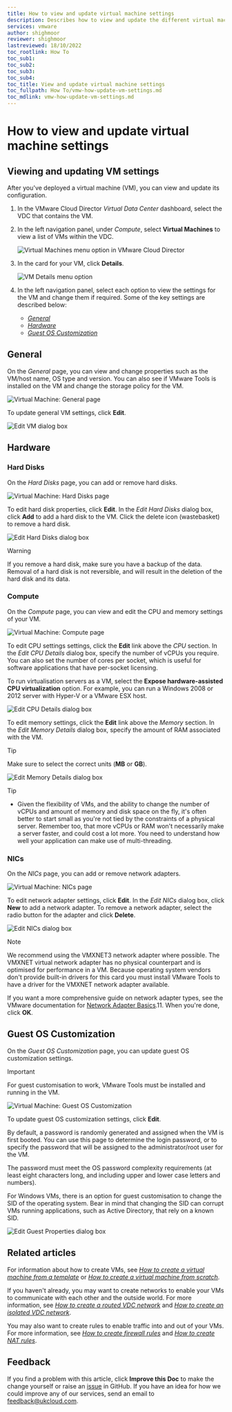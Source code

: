 ```yaml
---
title: How to view and update virtual machine settings
description: Describes how to view and update the different virtual machine (VM) settings within the VMware Cloud Director tenant portal
services: vmware
author: shighmoor
reviewer: shighmoor
lastreviewed: 18/10/2022
toc_rootlink: How To
toc_sub1: 
toc_sub2:
toc_sub3:
toc_sub4:
toc_title: View and update virtual machine settings
toc_fullpath: How To/vmw-how-update-vm-settings.md
toc_mdlink: vmw-how-update-vm-settings.md
---
```


# How to view and update virtual machine settings

## Viewing and updating VM settings

After you've deployed a virtual machine (VM), you can view and update its configuration.

1. In the VMware Cloud Director *Virtual Data Center* dashboard, select the VDC that contains the VM.

2. In the left navigation panel, under *Compute*, select **Virtual Machines** to view a list of VMs within the VDC.

   ![Virtual Machines menu option in VMware Cloud Director](images/vmw-mnu-vms-vcd10.3.png)

3. In the card for your VM, click **Details**.

    ![VM Details menu option](images/vmw-vm-mnu-details.png)

4. In the left navigation panel, select each option to view the settings for the VM and change them if required. Some of the key settings are described below:

   - [*General*](#general)
   - [*Hardware*](#hardware)
   - [*Guest OS Customization*](#guest-os-customization)

## General

On the *General* page, you can view and change properties such as the VM/host name, OS type and version. You can also see if VMware Tools is installed on the VM and change the storage policy for the VM.

![Virtual Machine: General page](images/vmw-vm-general-vcd10.3.png)

To update general VM settings, click **Edit**.

![Edit VM dialog box](images/vmw-vm-dlg-edit-vm-vcd10.3.png)

## Hardware

### Hard Disks

On the *Hard Disks* page, you can add or remove hard disks.

![Virtual Machine: Hard Disks page](images/vmw-vm-hard-disks-vcd10.3.png)

To edit hard disk properties, click **Edit**. In the *Edit Hard Disks* dialog box, click **Add** to add a hard disk to the VM. Click the delete icon (wastebasket) to remove a hard disk.

![Edit Hard Disks dialog box](images/vmw-vm-dlg-edit-hard-disks-vcd10.3.png)

> [!WARNING]
> If you remove a hard disk, make sure you have a backup of the data. Removal of a hard disk is not reversible, and will result in the deletion of the hard disk and its data.

### Compute

On the *Compute* page, you can view and edit the CPU and memory settings of your VM.

![Virtual Machine: Compute page](images/vmw-vm-compute-vcd10.3.png)

To edit CPU settings settings, click the **Edit** link above the *CPU* section. In the *Edit CPU Details* dialog box, specify the number of vCPUs you require. You can also set the number of cores per socket, which is useful for software applications that have per-socket licensing.

To run virtualisation servers as a VM, select the **Expose hardware-assisted CPU virtualization** option. For example, you can run a Windows 2008 or 2012 server with Hyper-V or a VMware ESX host.

![Edit CPU Details dialog box](images/vmw-vm-dlg-edit-cpu-vcd10.3.png)

To edit memory settings, click the **Edit** link above the *Memory* section. In the *Edit Memory Details* dialog box, specify the amount of RAM associated with the VM.

> [!TIP]
> Make sure to select the correct units (**MB** or **GB**).

![Edit Memory Details dialog box](images/vmw-vm-dlg-edit-memory-vcd10.3.png)

> [!TIP]
>
> - Given the flexibility of VMs, and the ability to change the number of vCPUs and amount of memory and disk space on the fly, it's often better to start small as you're not tied by the constraints of a physical server. Remember too, that more vCPUs or RAM won't necessarily make a server faster, and could cost a lot more. You need to understand how well your application can make use of multi-threading.

### NICs

On the *NICs* page, you can add or remove network adapters.

![Virtual Machine: NICs page](images/vmw-vm-nics-vcd10.3.png)

To edit network adapter settings, click **Edit**. In the *Edit NICs* dialog box, click **New** to add a network adapter. To remove a network adapter, select the radio button for the adapter and click **Delete**.

![Edit NICs dialog box](images/vmw-vm-dlg-edit-nics-vcd10.3.png)

> [!NOTE]
> We recommend using the VMXNET3 network adapter where possible. The VMXNET virtual network adapter has no physical counterpart and is optimised for performance in a VM. Because operating system vendors don't provide built-in drivers for this card you must install VMware Tools to have a driver for the VMXNET network adapter available.
>
> If you want a more comprehensive guide on network adapter types, see the VMware documentation for [Network Adapter Basics](https://docs.vmware.com/en/VMware-vSphere/7.0/com.vmware.vsphere.vm_admin.doc/GUID-AF9E24A8-2CFA-447B-AC83-35D563119667.html).11. When you're done, click **OK**.

## Guest OS Customization

On the *Guest OS Customization* page, you can update guest OS customization settings.

> [!IMPORTANT]
> For guest customisation to work, VMware Tools must be installed and running in the VM.

![Virtual Machine: Guest OS Customization](images/vmw-vm-guest-os-vcd10.3.png)

To update guest OS customization settings, click **Edit**.

By default, a password is randomly generated and assigned when the VM is first booted. You can use this page to determine the login password, or to specify the password that will be assigned to the administrator/root user for the VM.

The password must meet the OS password complexity requirements (at least eight characters long, and including upper and lower case letters and numbers).

For Windows VMs, there is an option for guest customisation to change the SID of the operating system. Bear in mind that changing the SID can corrupt VMs running applications, such as Active Directory, that rely on a known SID.

![Edit Guest Properties dialog box](images/vmw-vm-dlg-edit-guest-properties-vcd10.3.png)

## Related articles

For information about how to create VMs, see [*How to create a virtual machine from a template*](vmw-how-create-vm-from-template.md) or [*How to create a virtual machine from scratch*](vmw-how-create-vm-from-scratch.md).

If you haven't already, you may want to create networks to enable your VMs to communicate with each other and the outside world. For more information, see [*How to create a routed VDC network*](vmw-how-create-routed-network.md) and [*How to create an isolated VDC network*](vmw-how-create-isolated-network.md).

You may also want to create rules to enable traffic into and out of your VMs. For more information, see [*How to create firewall rules*](vmw-how-create-firewall-rules.md) and [*How to create NAT rules*](vmw-how-create-nat-rules.md).

## Feedback

If you find a problem with this article, click **Improve this Doc** to make the change yourself or raise an [issue](https://github.com/UKCloud/documentation/issues) in GitHub. If you have an idea for how we could improve any of our services, send an email to <feedback@ukcloud.com>.
